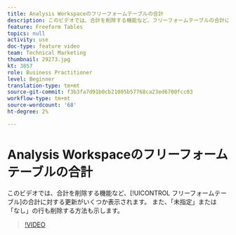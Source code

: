 ```yaml
---
title: Analysis Workspaceのフリーフォームテーブルの合計
description: このビデオでは、合計を削除する機能など、フリーフォームテーブルの合計に対する更新をいくつか示します。
feature: Freeform Tables
topics: null
activity: use
doc-type: feature video
team: Technical Marketing
thumbnail: 29273.jpg
kt: 3857
role: Business Practitioner
level: Beginner
translation-type: tm+mt
source-git-commit: f3b3fa7d91b0cb21005b57768ca23ed6700fcc03
workflow-type: tm+mt
source-wordcount: '68'
ht-degree: 2%

---
```



# Analysis Workspaceのフリーフォームテーブルの合計

このビデオでは、合計を削除する機能など、[!UICONTROL フリーフォームテーブル]の合計に対する更新がいくつか表示されます。 また、「未指定」または「なし」の行も削除する方法も示します。

>[!VIDEO](https://video.tv.adobe.com/v/29273/?quality=12)
